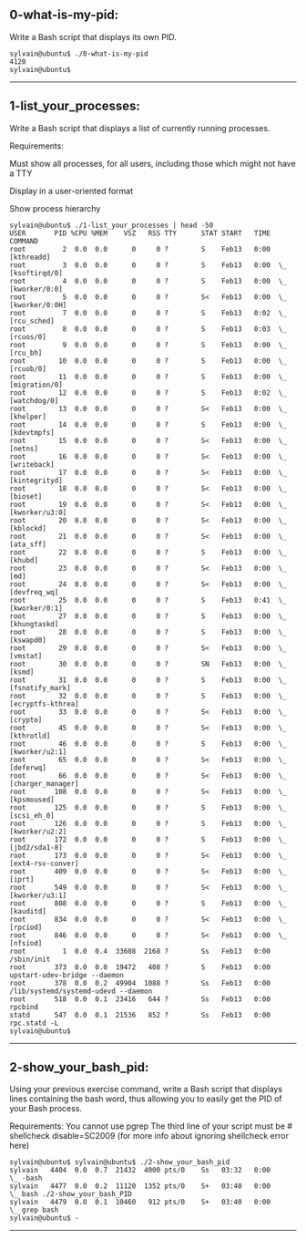## 0-what-is-my-pid:

Write a Bash script that displays its own PID.

	sylvain@ubuntu$ ./0-what-is-my-pid
	4120
	sylvain@ubuntu$

-----------------------------------------------------------------------------------------------------------------------------------------------------

## 1-list_your_processes:

Write a Bash script that displays a list of currently running processes.

Requirements:

Must show all processes, for all users, including those which might not have a TTY

Display in a user-oriented format

Show process hierarchy


	sylvain@ubuntu$ ./1-list_your_processes | head -50
	USER       PID %CPU %MEM    VSZ   RSS TTY      STAT START   TIME COMMAND
	root         2  0.0  0.0      0     0 ?        S    Feb13   0:00 [kthreadd]
	root         3  0.0  0.0      0     0 ?        S    Feb13   0:00  \_ [ksoftirqd/0]
	root         4  0.0  0.0      0     0 ?        S    Feb13   0:00  \_ [kworker/0:0]
	root         5  0.0  0.0      0     0 ?        S<   Feb13   0:00  \_ [kworker/0:0H]
	root         7  0.0  0.0      0     0 ?        S    Feb13   0:02  \_ [rcu_sched]
	root         8  0.0  0.0      0     0 ?        S    Feb13   0:03  \_ [rcuos/0]
	root         9  0.0  0.0      0     0 ?        S    Feb13   0:00  \_ [rcu_bh]
	root        10  0.0  0.0      0     0 ?        S    Feb13   0:00  \_ [rcuob/0]
	root        11  0.0  0.0      0     0 ?        S    Feb13   0:00  \_ [migration/0]
	root        12  0.0  0.0      0     0 ?        S    Feb13   0:02  \_ [watchdog/0]
	root        13  0.0  0.0      0     0 ?        S<   Feb13   0:00  \_ [khelper]
	root        14  0.0  0.0      0     0 ?        S    Feb13   0:00  \_ [kdevtmpfs]
	root        15  0.0  0.0      0     0 ?        S<   Feb13   0:00  \_ [netns]
	root        16  0.0  0.0      0     0 ?        S<   Feb13   0:00  \_ [writeback]
	root        17  0.0  0.0      0     0 ?        S<   Feb13   0:00  \_ [kintegrityd]
	root        18  0.0  0.0      0     0 ?        S<   Feb13   0:00  \_ [bioset]
	root        19  0.0  0.0      0     0 ?        S<   Feb13   0:00  \_ [kworker/u3:0]
	root        20  0.0  0.0      0     0 ?        S<   Feb13   0:00  \_ [kblockd]
	root        21  0.0  0.0      0     0 ?        S<   Feb13   0:00  \_ [ata_sff]
	root        22  0.0  0.0      0     0 ?        S    Feb13   0:00  \_ [khubd]
	root        23  0.0  0.0      0     0 ?        S<   Feb13   0:00  \_ [md]
	root        24  0.0  0.0      0     0 ?        S<   Feb13   0:00  \_ [devfreq_wq]
	root        25  0.0  0.0      0     0 ?        S    Feb13   0:41  \_ [kworker/0:1]
	root        27  0.0  0.0      0     0 ?        S    Feb13   0:00  \_ [khungtaskd]
	root        28  0.0  0.0      0     0 ?        S    Feb13   0:00  \_ [kswapd0]
	root        29  0.0  0.0      0     0 ?        S<   Feb13   0:00  \_ [vmstat]
	root        30  0.0  0.0      0     0 ?        SN   Feb13   0:00  \_ [ksmd]
	root        31  0.0  0.0      0     0 ?        S    Feb13   0:00  \_ [fsnotify_mark]
	root        32  0.0  0.0      0     0 ?        S    Feb13   0:00  \_ [ecryptfs-kthrea]
	root        33  0.0  0.0      0     0 ?        S<   Feb13   0:00  \_ [crypto]
	root        45  0.0  0.0      0     0 ?        S<   Feb13   0:00  \_ [kthrotld]
	root        46  0.0  0.0      0     0 ?        S    Feb13   0:00  \_ [kworker/u2:1]
	root        65  0.0  0.0      0     0 ?        S<   Feb13   0:00  \_ [deferwq]
	root        66  0.0  0.0      0     0 ?        S<   Feb13   0:00  \_ [charger_manager]
	root       108  0.0  0.0      0     0 ?        S<   Feb13   0:00  \_ [kpsmoused]
	root       125  0.0  0.0      0     0 ?        S    Feb13   0:00  \_ [scsi_eh_0]
	root       126  0.0  0.0      0     0 ?        S    Feb13   0:00  \_ [kworker/u2:2]
	root       172  0.0  0.0      0     0 ?        S    Feb13   0:00  \_ [jbd2/sda1-8]
	root       173  0.0  0.0      0     0 ?        S<   Feb13   0:00  \_ [ext4-rsv-conver]
	root       409  0.0  0.0      0     0 ?        S<   Feb13   0:00  \_ [iprt]
	root       549  0.0  0.0      0     0 ?        S<   Feb13   0:00  \_ [kworker/u3:1]
	root       808  0.0  0.0      0     0 ?        S    Feb13   0:00  \_ [kauditd]
	root       834  0.0  0.0      0     0 ?        S<   Feb13   0:00  \_ [rpciod]
	root       846  0.0  0.0      0     0 ?        S<   Feb13   0:00  \_ [nfsiod]
	root         1  0.0  0.4  33608  2168 ?        Ss   Feb13   0:00 /sbin/init
	root       373  0.0  0.0  19472   408 ?        S    Feb13   0:00 upstart-udev-bridge --daemon
	root       378  0.0  0.2  49904  1088 ?        Ss   Feb13   0:00 /lib/systemd/systemd-udevd --daemon
	root       518  0.0  0.1  23416   644 ?        Ss   Feb13   0:00 rpcbind
	statd      547  0.0  0.1  21536   852 ?        Ss   Feb13   0:00 rpc.statd -L
	sylvain@ubuntu$

-----------------------------------------------------------------------------------------------------------------------------------------------------


## 2-show_your_bash_pid:

Using your previous exercise command, write a Bash script that displays lines containing the bash word, thus allowing you to easily get the PID of your Bash process.

Requirements:
	You cannot use pgrep
	The third line of your script must be # shellcheck disable=SC2009 (for more info about ignoring shellcheck error here)


	sylvain@ubuntu$ sylvain@ubuntu$ ./2-show_your_bash_pid
	sylvain   4404  0.0  0.7  21432  4000 pts/0    Ss   03:32   0:00          \_ -bash
	sylvain   4477  0.0  0.2  11120  1352 pts/0    S+   03:40   0:00              \_ bash ./2-show_your_bash_PID
	sylvain   4479  0.0  0.1  10460   912 pts/0    S+   03:40   0:00                  \_ grep bash
	sylvain@ubuntu$ -

-----------------------------------------------------------------------------------------------------------------------------------------------------
